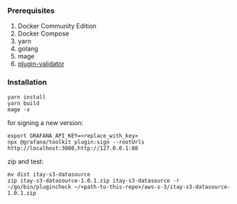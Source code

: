 ### Prerequisites
1. Docker Community Edition
2. Docker Compose
3. yarn
4. golang
5. mage
6. [plugin-validator](https://github.com/grafana/plugin-validator)

### Installation
```
yarn install
yarn build
mage -v
```

for signing a new version:
```
export GRAFANA_API_KEY=<replace_with_key>
npx @grafana/toolkit plugin:sign --rootUrls http://localhost:3000,http://127.0.0.1:80
```

zip and test:
```
mv dist itay-s3-datasource
zip itay-s3-datasource-1.0.1.zip itay-s3-datasource -r
~/go/bin/plugincheck ~/<path-to-this-repo>/aws-s-3/itay-s3-datasource-1.0.1.zip
```